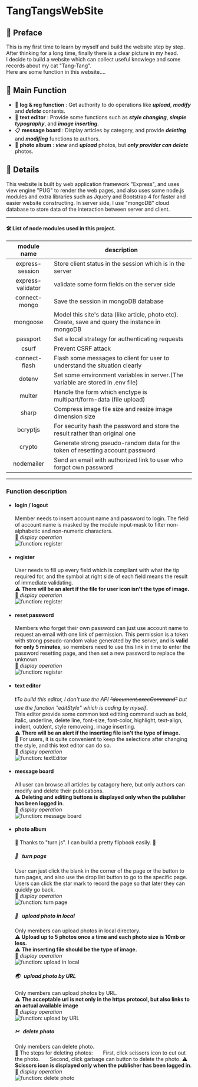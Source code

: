 # TangTangsWebSite
## 📜 Preface
This is my first time to learn by myself and build the website step by step.  
After thinking for a long time, finally there is a clear picture in my head.  
I decide to build a website which can collect useful knowlege and some records about my cat "Tang-Tang".  
Here are some function in this website....  

## 📜 Main Function
* 🔐 **log & reg function** : Get authority to do operations like _**upload**_, _**modify**_ and _**delete**_ contents.
* 📝 **text editor** : Provide some functions such as _**style changing**_, _**simple typography**_, and _**image inserting**_.
* 📋 **message board** :  Display articles by category, and provide _**deleting**_ and _**modifing**_ functions to authors.
* 📕 **photo album** : _**view**_ and _**upload**_ photos, but _**only provider can delete**_ photos.

## 📜 Details
This website is built by web application framework "Express", and uses view engine "PUG" to render the web pages, and also uses some node.js modules and extra libraries such as Jquery and Bootstrap 4 for faster and easier website constructing. 
In server side, I use "mongoDB" cloud database to store data of the interaction between server and client.
* * *
#### 🛠  List of node modules used in this project.
module name | description
 :-: | - 
express-session | Store client status in the session which is in the server
express-validator | validate some form fields on the server side 
connect-mongo | Save the session in mongoDB database 
mongoose | Model this site's data (like article, photo etc). Create, save and query the instance in mongoDB
passport | Set a local strategy for authenticating requests
csurf | Prevent CSRF attack
connect-flash | Flash some messages to client for user to understand the situation clearly
dotenv | Set some environment variables in server.(The variable are stored in .env file)
multer | Handle the form which enctype is multipart/form-data (file upload)
sharp | Compress image file size and resize image dimension size
bcryptjs | For security hash the password and store the result rather than original one
crypto | Generate strong pseudo-random data for the token of resetting account password
nodemailer | Send an email with authorized link to user who forgot own password

* * *
### Function description
- #### login / logout
  Member needs to insert account name and password to login. The field of account name is masked by the module input-mask to filter non-alphabetic and non-numeric characters.\
  💠 *display operation*\
  ![function: register](https://i.imgur.com/x3DuquT.gif)

- #### register
  User needs to fill up every field which is compliant with what the tip required for, and the symbol at right side of each field means the result of immediate validating.\
  ⚠️ **There will be an alert if the file for user icon isn't the type of image.**\
  💠 *display operation*\
  ![function: register](https://i.imgur.com/d67Jt9p.gif)

- #### reset password
  Members who forget their own password can just use account name to request an email with one link of permission. This permission is a token with strong pseudo-random value generated by the server, and is **valid for only 5 minutes**, so members need to use this link in time to enter the password resetting page, and then set a new password to replace the unknown.\
  💠 *display operation*\
  ![function: register](https://i.imgur.com/W0hw702.gif)

- #### text editor
  ❗*To build this editor, I don't use the API ~~"document.execCommand"~~ but use the function "editStyle" which is coding by myself*.\
  This editor provide some common text editting command such as bold, italic, underline, delete line, font-size, font-color, highlight, text-align, indent, outdent, style removeing, image inserting.\
  ⚠️ **There will be an alert if the inserting file isn't the type of image.**\
  🙂 For users, it is quite convenient to keep the selections after changing the style, and this text editor can do so.\
  💠 *display operation*\
  ![function: textEditor](https://i.imgur.com/qyl00GP.gif)

- #### message board
  All user can browse all articles by catagory here, but only authors can modify and delete their publications.\
  ⚠️ **Deleting and editing buttons is displayed only when the publisher has been logged in**.\
  💠 *display operation*\
  ![function: message board](https://i.imgur.com/hIWefu4.gif)

- #### photo album
  🙂 Thanks to "turn.js".  I can build a pretty flipbook easily. 🙂

  ##### 📖 &nbsp; turn page
  User can just click the blank in the corner of the page or the button to turn pages, and also use the drop list button to go to the specific page.\
  Users can click the star mark to record the page so that later they can quickly go back.\
  💠 *display operation*\
  ![function: turn page](https://i.imgur.com/gTS8KMA.gif)

  ##### 📂 &nbsp; upload photo in local
  Only members can upload photos in local directory.\
  ⚠️ **Upload up to 5 photos once a time and each photo size is 10mb or less.**\
  ⚠️ **The inserting file should be the type of image.**\
  💠 *display operation*\
  ![function: upload in local](https://i.imgur.com/QijTFfF.gif)
  
  ##### 🌏 &nbsp; upload photo by URL
  Only members can upload photos by URL.\
  ⚠️ **The acceptable url is not only in the https protocol, but also links to an actual available image**\
  💠 *display operation*\
  ![function: upload by URL](https://i.imgur.com/NQbvIiZ.gif)
  
  ##### ✂ &nbsp; delete photo
  Only members can delete photo.\
  🔶 The steps for deleting photos:
  &nbsp;&nbsp;&nbsp;&nbsp;&nbsp; First, click scissors icon to cut out the photo.
  &nbsp;&nbsp;&nbsp;&nbsp;&nbsp; Second, click garbage can button to delete the photo.
  ⚠️ **Scissors icon is displayed only when the publisher has been logged in**.\
  💠 *display operation*\
  ![function: delete photo](https://i.imgur.com/77EAlFS.gif)